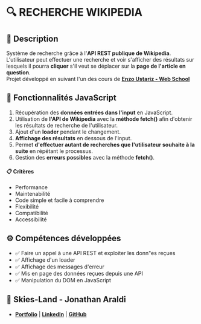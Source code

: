 # 🔍 RECHERCHE WIKIPEDIA

## 📖 Description
Système de recherche grâce à l'**API REST publique de Wikipedia**.
L'utilisateur peut effectuer une recherche et voir s'afficher des résultats sur lesquels il pourra **cliquer** s'il veut se déplacer sur la **page de l'article en question**.<br>
Projet développé en suivant l'un des cours de **[Enzo Ustariz - Web School](https://www.udemy.com/user/ustariz-enzo/)** 


## 🔧 Fonctionnalités JavaScript
1. Récupération des **données entrées dans l'input** en JavaScript.
2. Utilisation de **l'API de Wikipedia** avec la **méthode fetch()** afin d'obtenir les résultats de recherche de l'utilisateur.
3. Ajout d'un **loader** pendant le changement.
4. **Affichage des résultats** en dessous de l'input.
5. Permet **d'effectuer autant de recherches que l'utilisateur souhaite à la suite** en répétant le processus.
6. Gestion des **erreurs possibles** avec la méthode **fetch()**.

#### 📋 Critères
- Performance
- Maintenabilité
- Code simple et facile à comprendre
- Flexibilité
- Compatibilité
- Accessibilité

## ⚙️ Compétences développées
- ✅ Faire un appel à une API REST et exploiter les donn"es reçues
- ✅ Affichage d'un loader
- ✅ Affichage des messages d'erreur
- ✅ Mis en page des données reçues depuis une API
- ✅ Manipulation du DOM en JavaScript

## 👤 Skies-Land - Jonathan Araldi
- **[Portfolio](https://portfolio-jonathan-araldi.netlify.app/)** | **[LinkedIn](https://www.linkedin.com/in/jonathan-araldi/)** | **[GitHub](https://github.com/Skies-Land)**